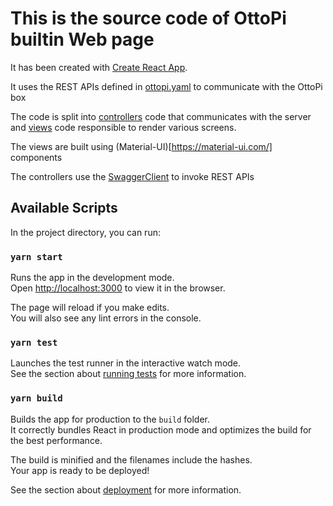 # This is the source code of OttoPi builtin Web page

It has been created with [Create React App](https://github.com/facebook/create-react-app).

It uses the REST APIs defined in  [ottopi.yaml](../navcomputer/openapi/ottopi.yaml) to communicate 
with the OttoPi box 

The code is split into [controllers](src/controllers) code that communicates with the server and [views](src/views) code responsible to render various screens.

The views are built using (Material-UI)[https://material-ui.com/] components 

The controllers use the [SwaggerClient](https://www.npmjs.com/package/swagger-client) to invoke REST APIs  

## Available Scripts

In the project directory, you can run:

### `yarn start`

Runs the app in the development mode.\
Open [http://localhost:3000](http://localhost:3000) to view it in the browser.

The page will reload if you make edits.\
You will also see any lint errors in the console.

### `yarn test`

Launches the test runner in the interactive watch mode.\
See the section about [running tests](https://facebook.github.io/create-react-app/docs/running-tests) for more information.

### `yarn build`

Builds the app for production to the `build` folder.\
It correctly bundles React in production mode and optimizes the build for the best performance.

The build is minified and the filenames include the hashes.\
Your app is ready to be deployed!

See the section about [deployment](https://facebook.github.io/create-react-app/docs/deployment) for more information.

